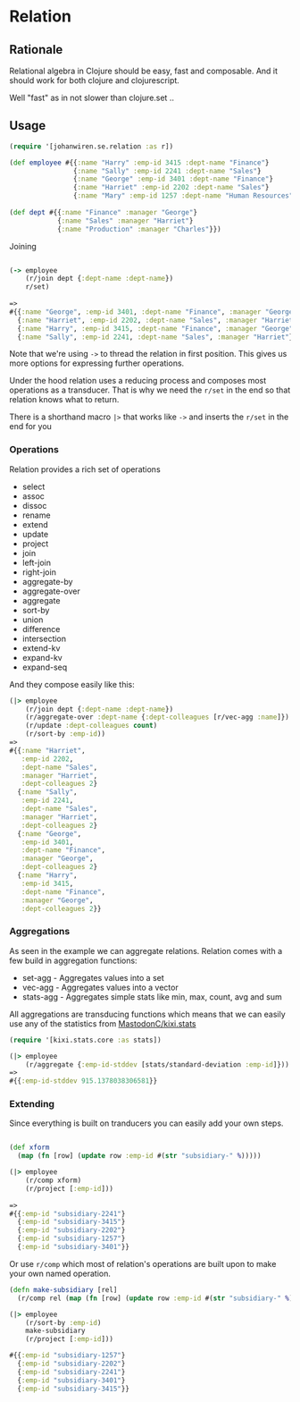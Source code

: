 # Relation

## Rationale

Relational algebra in Clojure should be easy, fast and composable.
And it should work for both clojure and clojurescript.

Well "fast" as in not slower than clojure.set ..

## Usage

``` clojure
(require '[johanwiren.se.relation :as r])

(def employee #{{:name "Harry" :emp-id 3415 :dept-name "Finance"}
                {:name "Sally" :emp-id 2241 :dept-name "Sales"}
                {:name "George" :emp-id 3401 :dept-name "Finance"}
                {:name "Harriet" :emp-id 2202 :dept-name "Sales"}
                {:name "Mary" :emp-id 1257 :dept-name "Human Resources"}})
                
(def dept #{{:name "Finance" :manager "George"}
            {:name "Sales" :manager "Harriet"}
            {:name "Production" :manager "Charles"}})

```

Joining

``` clojure

(-> employee
    (r/join dept {:dept-name :dept-name})
    r/set)
    
=> 
#{{:name "George", :emp-id 3401, :dept-name "Finance", :manager "George"}
  {:name "Harriet", :emp-id 2202, :dept-name "Sales", :manager "Harriet"}
  {:name "Harry", :emp-id 3415, :dept-name "Finance", :manager "George"}
  {:name "Sally", :emp-id 2241, :dept-name "Sales", :manager "Harriet"}}

```

Note that we're using `->` to thread the relation in first position.
This gives us more options for expressing further operations.

Under the hood relation uses a reducing process and composes most
operations as a transducer. That is why we need the `r/set` in the
end so that relation knows what to return.

There is a shorthand macro `|>` that works like `->` and inserts the
`r/set` in the end for you

### Operations

Relation provides a rich set of operations

* select
* assoc
* dissoc
* rename
* extend
* update
* project
* join
* left-join
* right-join
* aggregate-by
* aggregate-over
* aggregate
* sort-by
* union
* difference
* intersection
* extend-kv
* expand-kv
* expand-seq

And they compose easily like this:

``` clojure
(|> employee
    (r/join dept {:dept-name :dept-name})
    (r/aggregate-over :dept-name {:dept-colleagues [r/vec-agg :name]})
    (r/update :dept-colleagues count)
    (r/sort-by :emp-id))
=>
#{{:name "Harriet",
   :emp-id 2202,
   :dept-name "Sales",
   :manager "Harriet",
   :dept-colleagues 2}
  {:name "Sally",
   :emp-id 2241,
   :dept-name "Sales",
   :manager "Harriet",
   :dept-colleagues 2}
  {:name "George",
   :emp-id 3401,
   :dept-name "Finance",
   :manager "George",
   :dept-colleagues 2}
  {:name "Harry",
   :emp-id 3415,
   :dept-name "Finance",
   :manager "George",
   :dept-colleagues 2}}
```

### Aggregations

As seen in the example we can aggregate relations. Relation
comes with a few build in aggregation functions:

* set-agg - Aggregates values into a set
* vec-agg - Aggregates values into a vector
* stats-agg - Aggregates simple stats like min, max, count, avg and sum

All aggregations are transducing functions which means that we can easily
use any of the statistics from [MastodonC/kixi.stats](https://github.com/MastodonC/kixi.stats)

``` clojure
(require '[kixi.stats.core :as stats])

(|> employee
    (r/aggregate {:emp-id-stddev [stats/standard-deviation :emp-id]}))
=>
#{{:emp-id-stddev 915.1378038306581}}
```

### Extending

Since everything is built on tranducers you can easily add your own steps.

``` clojure

(def xform
  (map (fn [row] (update row :emp-id #(str "subsidiary-" %)))))

(|> employee
    (r/comp xform)
    (r/project [:emp-id]))
    
=>
#{{:emp-id "subsidiary-2241"}
  {:emp-id "subsidiary-3415"}
  {:emp-id "subsidiary-2202"}
  {:emp-id "subsidiary-1257"}
  {:emp-id "subsidiary-3401"}}
```

Or use `r/comp` which most of relation's operations are built upon to make your own
named operation.

``` clojure
(defn make-subsidiary [rel]
  (r/comp rel (map (fn [row] (update row :emp-id #(str "subsidiary-" %))))))

(|> employee
    (r/sort-by :emp-id)
    make-subsidiary
    (r/project [:emp-id]))

#{{:emp-id "subsidiary-1257"}
  {:emp-id "subsidiary-2202"}
  {:emp-id "subsidiary-2241"}
  {:emp-id "subsidiary-3401"}
  {:emp-id "subsidiary-3415"}}
```
